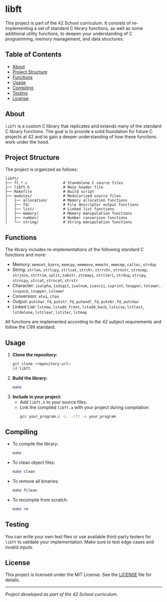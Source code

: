 # libft

This project is part of the 42 School curriculum. It consists of re-implementing a set of standard C library functions, as well as some additional utility functions, to deepen your understanding of C programming, memory management, and data structures.

## Table of Contents
- [About](#about)
- [Project Structure](#project-structure)
- [Functions](#functions)
- [Usage](#usage)
- [Compiling](#compiling)
- [Testing](#testing)
- [License](#license)

## About

`libft` is a custom C library that replicates and extends many of the standard C library functions. The goal is to provide a solid foundation for future C projects at 42 and to gain a deeper understanding of how these functions work under the hood.

## Project Structure

The project is organized as follows:

```
libft/
├── ft_*.c                # Standalone C source files
├── libft.h               # Main header file
├── Makefile              # Build script
├── modules/              # Modularized source files
│   ├── allocation/       # Memory allocation functions
│   ├── fd/               # File descriptor output functions
│   ├── list/             # Linked list functions
│   ├── memory/           # Memory manipulation functions
│   ├── number/           # Number conversion functions
│   └── string/           # String manipulation functions
```

## Functions

The library includes re-implementations of the following standard C functions and more:

- Memory: `memset`, `bzero`, `memcpy`, `memmove`, `memchr`, `memcmp`, `calloc`, `strdup`
- String: `strlen`, `strlcpy`, `strlcat`, `strchr`, `strrchr`, `strnstr`, `strncmp`, `strjoin`, `strtrim`, `split`, `substr`, `strmapi`, `striteri`, `strdup`, `strcpy`, `strncpy`, `strcat`, `strncat`, `strstr`
- Character: `isalpha`, `isdigit`, `isalnum`, `isascii`, `isprint`, `toupper`, `tolower`, `isspace`, `isupper`, `islower`
- Conversion: `atoi`, `itoa`
- Output: `putchar_fd`, `putstr_fd`, `putendl_fd`, `putnbr_fd`, `putchar`
- Linked List: `lstnew`, `lstadd_front`, `lstadd_back`, `lstsize`, `lstlast`, `lstdelone`, `lstclear`, `lstiter`, `lstmap`

All functions are implemented according to the 42 subject requirements and follow the C99 standard.

## Usage

1. **Clone the repository:**
   ```bash
   git clone <repository-url>
   cd libft
   ```
2. **Build the library:**
   ```bash
   make
   ```
3. **Include in your project:**
   - Add `libft.h` to your source files.
   - Link the compiled `libft.a` with your project during compilation:
     ```bash
     gcc your_program.c -L. -lft -o your_program
     ```

## Compiling

- To compile the library:
  ```bash
  make
  ```
- To clean object files:
  ```bash
  make clean
  ```
- To remove all binaries:
  ```bash
  make fclean
  ```
- To recompile from scratch:
  ```bash
  make re
  ```

## Testing

You can write your own test files or use available third-party testers for `libft` to validate your implementation. Make sure to test edge cases and invalid inputs.

## License

This project is licensed under the MIT License. See the [LICENSE](LICENSE) file for details.

---

*Project developed as part of the 42 School curriculum.*
